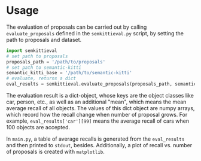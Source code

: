 # Usage

The evaluation of proposals can be carried out by calling `evaluate_proposals` defined in the `semkittieval.py` script, by setting the path to proposals and dataset.

```python
import semkittieval
# set path to proposals
proposals_path = '/path/to/proposals'
# set path to semantic-kitti
semantic_kitti_base = '/path/to/semantic-kitti'
# evaluate, returns a dict
eval_results = semkittieval.evaluate_proposals(proposals_path, semantic_kitti_base, nthreads=4, nproposals=400, split='test')
```

The evaluation result is a dict-object, whose keys are the object classes like car, person, etc., as well as an additional "mean", which means the mean average recall of all objects. The values of this dict object are numpy arrays, which record how the recall change when number of proposal grows. For example, `eval_results['car'][99]` means the average recall of cars when 100 objects are accepted. 

In `main.py`, a table of average recalls is generated from the `eval_results` and then printed to `stdout`, besides. Additionally, a plot of recall vs. number of proposals is created with `matplotlib`.
